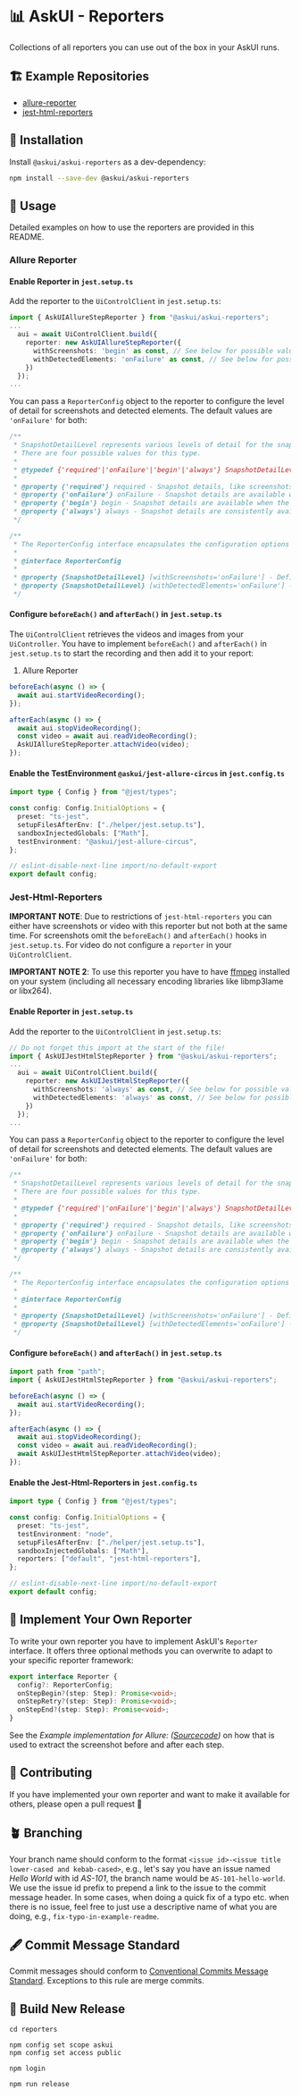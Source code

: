 # 📊 AskUI - Reporters

Collections of all reporters you can use out of the box in your AskUI runs.

## 🏗️ Example Repositories

- [allure-reporter](https://github.com/askui/askui-example-allure-reporter)
- [jest-html-reporters](https://github.com/askui/askui-example-jest-html-reporters)

## 💾 Installation

Install `@askui/askui-reporters` as a dev-dependency:

```bash
npm install --save-dev @askui/askui-reporters
```

## 🔌 Usage

Detailed examples on how to use the reporters are provided in this README.

### Allure Reporter

#### Enable Reporter in `jest.setup.ts`

Add the reporter to the `UiControlClient` in `jest.setup.ts`:

```typescript
import { AskUIAllureStepReporter } from "@askui/askui-reporters";
...
  aui = await UiControlClient.build({
    reporter: new AskUIAllureStepReporter({
      withScreenshots: 'begin' as const, // See below for possible values
      withDetectedElements: 'onFailure' as const, // See below for possible values
    })
  });
...
```

You can pass a `ReporterConfig` object to the reporter to configure the level of detail for screenshots and detected elements. The default values are `'onFailure'` for both:

```typescript
/**
 * SnapshotDetailLevel represents various levels of detail for the snapshot.
 * There are four possible values for this type.
 *
 * @typedef {'required'|'onFailure'|'begin'|'always'} SnapshotDetailLevel
 *
 * @property {'required'} required - Snapshot details, like screenshots or detected elements, may be available if required by the step. However, their presence is not guaranteed.
 * @property {'onFailure'} onFailure - Snapshot details are available when the step fails, primarily for debugging purposes. This level includes everything provided by 'required'.
 * @property {'begin'} begin - Snapshot details are available when the command starts, useful for determining why certain elements were interacted with. This level includes everything provided by 'onFailure'.
 * @property {'always'} always - Snapshot details are consistently available, irrespective of whether a step has failed or not, aiding in debugging.
 */

/**
 * The ReporterConfig interface encapsulates the configuration options for the reporter.
 *
 * @interface ReporterConfig
 *
 * @property {SnapshotDetailLevel} [withScreenshots='onFailure'] - Defines the detail level for screenshots. Acceptable values: 'required', 'onFailure', 'begin', 'always'. Note: Higher levels of detail may impede step execution speed.
 * @property {SnapshotDetailLevel} [withDetectedElements='onFailure'] - Defines the detail level for detecting elements. Acceptable values: 'required', 'onFailure', 'begin', 'always'. Note: Higher levels of detail may impede step execution speed and incur additional costs.
 */
```

#### Configure `beforeEach()` and `afterEach()` in `jest.setup.ts`

The `UiControlClient` retrieves the videos and images from your `UiController`. You have to implement `beforeEach()` and `afterEach()` in `jest.setup.ts` to start the recording and then add it to your report:

1. Allure Reporter

```typescript
beforeEach(async () => {
  await aui.startVideoRecording();
});

afterEach(async () => {
  await aui.stopVideoRecording();
  const video = await aui.readVideoRecording();
  AskUIAllureStepReporter.attachVideo(video);
});
```

#### Enable the TestEnvironment `@askui/jest-allure-circus` in `jest.config.ts`

```typescript
import type { Config } from "@jest/types";

const config: Config.InitialOptions = {
  preset: "ts-jest",
  setupFilesAfterEnv: ["./helper/jest.setup.ts"],
  sandboxInjectedGlobals: ["Math"],
  testEnvironment: "@askui/jest-allure-circus",
};

// eslint-disable-next-line import/no-default-export
export default config;
```

### Jest-Html-Reporters

**IMPORTANT NOTE**: Due to restrictions of `jest-html-reporters` you can either have screenshots or video with this reporter but not both at the same time. For screenshots omit the `beforeEach()` and `afterEach()` hooks in `jest.setup.ts`. For video do not configure a `reporter` in your `UiControlClient`.

**IMPORTANT NOTE 2**: To use this reporter you have to have [ffmpeg](http://www.ffmpeg.org/) installed on your system (including all necessary encoding libraries like libmp3lame or libx264).

#### Enable Reporter in `jest.setup.ts`

Add the reporter to the `UiControlClient` in `jest.setup.ts`:

```typescript
// Do not forget this import at the start of the file!
import { AskUIJestHtmlStepReporter } from "@askui/askui-reporters";
...
  aui = await UiControlClient.build({
    reporter: new AskUIJestHtmlStepReporter({
      withScreenshots: 'always' as const, // See below for possible values
      withDetectedElements: 'always' as const, // See below for possible values
    })
  });
...
```

You can pass a `ReporterConfig` object to the reporter to configure the level of detail for screenshots and detected elements. The default values are `'onFailure'` for both:

```typescript
/**
 * SnapshotDetailLevel represents various levels of detail for the snapshot.
 * There are four possible values for this type.
 *
 * @typedef {'required'|'onFailure'|'begin'|'always'} SnapshotDetailLevel
 *
 * @property {'required'} required - Snapshot details, like screenshots or detected elements, may be available if required by the step. However, their presence is not guaranteed.
 * @property {'onFailure'} onFailure - Snapshot details are available when the step fails, primarily for debugging purposes. This level includes everything provided by 'required'.
 * @property {'begin'} begin - Snapshot details are available when the command starts, useful for determining why certain elements were interacted with. This level includes everything provided by 'onFailure'.
 * @property {'always'} always - Snapshot details are consistently available, irrespective of whether a step has failed or not, aiding in debugging.
 */

/**
 * The ReporterConfig interface encapsulates the configuration options for the reporter.
 *
 * @interface ReporterConfig
 *
 * @property {SnapshotDetailLevel} [withScreenshots='onFailure'] - Defines the detail level for screenshots. Acceptable values: 'required', 'onFailure', 'begin', 'always'. Note: Higher levels of detail may impede step execution speed.
 * @property {SnapshotDetailLevel} [withDetectedElements='onFailure'] - Defines the detail level for detecting elements. Acceptable values: 'required', 'onFailure', 'begin', 'always'. Note: Higher levels of detail may impede step execution speed and incur additional costs.
 */
```

#### Configure `beforeEach()` and `afterEach()` in `jest.setup.ts`

```typescript
import path from "path";
import { AskUIJestHtmlStepReporter } from "@askui/askui-reporters";

beforeEach(async () => {
  await aui.startVideoRecording();
});

afterEach(async () => {
  await aui.stopVideoRecording();
  const video = await aui.readVideoRecording();
  await AskUIJestHtmlStepReporter.attachVideo(video);
});
```

#### Enable the Jest-Html-Reporters in `jest.config.ts`

```typescript
import type { Config } from "@jest/types";

const config: Config.InitialOptions = {
  preset: "ts-jest",
  testEnvironment: "node",
  setupFilesAfterEnv: ["./helper/jest.setup.ts"],
  sandboxInjectedGlobals: ["Math"],
  reporters: ["default", "jest-html-reporters"],
};

// eslint-disable-next-line import/no-default-export
export default config;
```

## 📝 Implement Your Own Reporter

To write your own reporter you have to implement AskUI's `Reporter` interface.
It offers three optional methods you can overwrite to adapt to your specific reporter framework:

```typescript
export interface Reporter {
  config?: ReporterConfig;
  onStepBegin?(step: Step): Promise<void>;
  onStepRetry?(step: Step): Promise<void>;
  onStepEnd?(step: Step): Promise<void>;
}
```

See the _Example implementation for Allure: ([Sourcecode](src/allure/askui-allure-step-reporter.ts))_ on how that is used to extract the screenshot before and after each step.

## 📇 Contributing

If you have implemented your own reporter and want to make it available for others, please open a pull request 🦄

## 🪴 Branching

Your branch name should conform to the format `<issue id>-<issue title lower-cased and kebab-cased>`, e.g., let's say you have an issue named _Hello World_ with id _AS-101_, the branch name would be `AS-101-hello-world`. We use the issue id prefix to prepend a link to the issue to the commit message header. In some cases, when doing a quick fix of a typo etc. when there is no issue, feel free to just use a descriptive name of what you are doing, e.g., `fix-typo-in-example-readme`.

## 🖋️ Commit Message Standard

Commit messages should conform to [Conventional Commits Message Standard](https://www.conventionalcommits.org/en/v1.0.0/). Exceptions to this rule are merge commits.

## 🧱 Build New Release

```
cd reporters

npm config set scope askui
npm config set access public

npm login

npm run release
```
